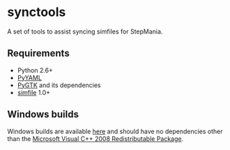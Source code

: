 synctools
=========

A set of tools to assist syncing simfiles for StepMania.

Requirements
------------

* Python 2.6+
* [PyYAML](http://pyyaml.org/)
* [PyGTK](http://www.pygtk.org/) and its dependencies
* [simfile](https://github.com/grantgarcia/simfile) 1.0+

Windows builds
--------------

Windows builds are available [here](http://grantgarcia.org/synctools/builds/) and should have no dependencies other than the [Microsoft Visual C++ 2008 Redistributable Package](http://www.microsoft.com/en-us/download/details.aspx?id=29).
